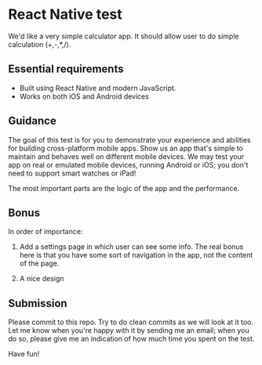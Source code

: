 # React Native test
We'd like a very simple calculator app. It should allow user to do simple calculation (+,-,*,/).

## Essential requirements
* Built using React Native and modern JavaScript.
* Works on both iOS and Android devices

## Guidance
The goal of this test is for you to demonstrate your experience and abilities for building cross-platform mobile apps. Show us an app that's simple to maintain and behaves well on different mobile devices. We may test your app on real or emulated mobile devices, running Android or iOS; you don't need to support smart watches or iPad!

The most important parts are the logic of the app and the performance.


## Bonus

In order of importance:
1. Add a settings page in which user can see some info.
The real bonus here is that you have some sort of navigation in the app, not the content of the page.

2. A nice design

## Submission
Please commit to this repo. Try to do clean commits as we will look at it too.
Let me know when you're happy with it by sending me an email; when you do so, please give me an indication of how much time you spent on the test.

Have fun!
